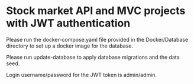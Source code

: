 # Stock market API and MVC projects with JWT authentication
Please run the docker-compose.yaml file provided in the Docker/Database directory to set up a docker image for the database.

Please run update-database to apply database migrations and the data seed.

Login username/password for the JWT token is admin/admin.
